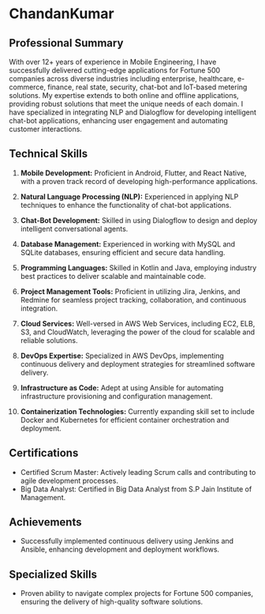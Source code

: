 # ChandanKumar

## Professional Summary

With over 12+ years of experience in Mobile Engineering, I have successfully delivered cutting-edge applications for Fortune 500 companies across diverse industries including enterprise, healthcare, e-commerce, finance, real state, security, chat-bot and IoT-based metering solutions. My expertise extends to both online and offline applications, providing robust solutions that meet the unique needs of each domain. I have specialized in integrating NLP and Dialogflow for developing intelligent chat-bot applications, enhancing user engagement and automating customer interactions.

## Technical Skills

1. **Mobile Development:** Proficient in Android, Flutter, and React Native, with a proven track record of developing high-performance applications.

2. **Natural Language Processing (NLP):** Experienced in applying NLP techniques to enhance the functionality of chat-bot applications.

3. **Chat-Bot Development:** Skilled in using Dialogflow to design and deploy intelligent conversational agents.
  
4. **Database Management:** Experienced in working with MySQL and SQLite databases, ensuring efficient and secure data handling.

5. **Programming Languages:** Skilled in Kotlin and Java, employing industry best practices to deliver scalable and maintainable code.

6. **Project Management Tools:** Proficient in utilizing Jira, Jenkins, and Redmine for seamless project tracking, collaboration, and continuous integration.

7. **Cloud Services:** Well-versed in AWS Web Services, including EC2, ELB, S3, and CloudWatch, leveraging the power of the cloud for scalable and reliable solutions.

8. **DevOps Expertise:** Specialized in AWS DevOps, implementing continuous delivery and deployment strategies for streamlined software delivery.

9. **Infrastructure as Code:** Adept at using Ansible for automating infrastructure provisioning and configuration management.

10. **Containerization Technologies:** Currently expanding skill set to include Docker and Kubernetes for efficient container orchestration and deployment.

## Certifications

- Certified Scrum Master: Actively leading Scrum calls and contributing to agile development processes.
- Big Data Analyst: Certified in Big Data Analyst from S.P Jain Institute of Management. 

## Achievements

- Successfully implemented continuous delivery using Jenkins and Ansible, enhancing development and deployment workflows.

## Specialized Skills

- Proven ability to navigate complex projects for Fortune 500 companies, ensuring the delivery of high-quality software solutions.
